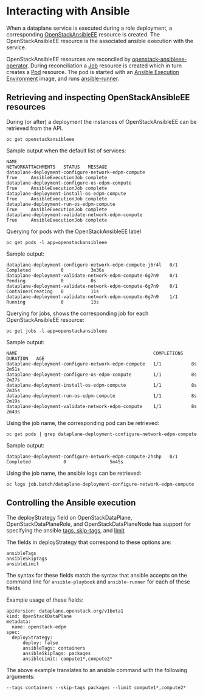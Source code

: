 # Interacting with Ansible

When a dataplane service is executed during a role deployment, a corresponding
[OpenStackAnsibleEE](https://openstack-k8s-operators.github.io/openstack-ansibleee-operator/openstack_ansibleee/)
resource is created. The OpenStackAnsibleEE resource is the associated ansible
execution with the service.

OpenStackAnsibleEE resources are reconciled by
[openstack-ansibleee-operator](https://github.com/openstack-k8s-operators/openstack-ansibleee-operator).
During reconciliation a
[Job](https://kubernetes.io/docs/reference/kubernetes-api/workload-resources/job-v1/)
resource is created which in turn creates a
[Pod](https://kubernetes.io/docs/reference/kubernetes-api/workload-resources/pod-v1/) resource. The pod is started with an [Ansible Execution Environment](https://docs.ansible.com/automation-controller/latest/html/userguide/execution_environments.html) image, and runs [ansible-runner](https://ansible.readthedocs.io/projects/runner/en/stable/).

## Retrieving and inspecting OpenStackAnsibleEE resources

During (or after) a deployment the instances of OpenStackAnsibleEE can be
retrieved from the API.

    oc get openstackansibleee

Sample output when the default list of services:

	NAME                                                  NETWORKATTACHMENTS   STATUS   MESSAGE
	dataplane-deployment-configure-network-edpm-compute                        True     AnsibleExecutionJob complete
	dataplane-deployment-configure-os-edpm-compute                             True     AnsibleExecutionJob complete
	dataplane-deployment-install-os-edpm-compute                               True     AnsibleExecutionJob complete
	dataplane-deployment-run-os-edpm-compute                                   True     AnsibleExecutionJob complete
	dataplane-deployment-validate-network-edpm-compute                         True     AnsibleExecutionJob complete

Querying for pods with the OpenStackAnsibleEE label

	oc get pods -l app=openstackansibleee

Sample output:

	dataplane-deployment-configure-network-edpm-compute-j6r4l   0/1     Completed           0          3m36s
	dataplane-deployment-validate-network-edpm-compute-6g7n9    0/1     Pending             0          0s
	dataplane-deployment-validate-network-edpm-compute-6g7n9    0/1     ContainerCreating   0          11s
	dataplane-deployment-validate-network-edpm-compute-6g7n9    1/1     Running             0          13s

Querying for jobs, shows the corresponding job for each OpenStackAnsibleEE resource:

	oc get jobs -l app=openstackansibleee

Sample output:

	NAME                                                  COMPLETIONS   DURATION   AGE
	dataplane-deployment-configure-network-edpm-compute   1/1           8s         2m51s
	dataplane-deployment-configure-os-edpm-compute        1/1           8s         2m27s
	dataplane-deployment-install-os-edpm-compute          1/1           8s         2m35s
	dataplane-deployment-run-os-edpm-compute              1/1           8s         2m19s
	dataplane-deployment-validate-network-edpm-compute    1/1           8s         2m43s

Using the job name, the corresponding pod can be retrieved:

	oc get pods | grep dataplane-deployment-configure-network-edpm-compute

Sample output:

	dataplane-deployment-configure-network-edpm-compute-2hshp   0/1     Completed            0                5m45s

Using the job name, the ansible logs can be retrieved:

    oc logs job.batch/dataplane-deployment-configure-network-edpm-compute

## Controlling the Ansible execution

The deployStrategy field on OpenStackDataPlane, OpenStackDataPlaneRole, and
OpenStackDataPlaneNode has support for specifying the ansible [tags,
skip-tags](https://docs.ansible.com/ansible/latest/playbook_guide/playbooks_tags.html#selecting-or-skipping-tags-when-you-run-a-playbook),
and
[limit](https://docs.ansible.com/ansible/latest/inventory_guide/intro_patterns.html#patterns-and-ad-hoc-commands)

The fields in deployStrategy that correspond to these options are:

    ansibleTags
    ansibleSkipTags
    ansibleLimit

The syntax for these fields match the syntax that ansible accepts on the
command line for `ansible-playbook` and `ansible-runner` for each of these
fields.

Example usage of these fields:

    apiVersion: dataplane.openstack.org/v1beta1
    kind: OpenStackDataPlane
    metadata:
      name: openstack-edpm
    spec:
      deployStrategy:
          deploy: false
          ansibleTags: containers
          ansibleSkipTags: packages
          ansibleLimit: compute1*,compute2*

The above example translates to an ansible command with the following
arguments:

    --tags containers --skip-tags packages --limit compute1*,compute2*
